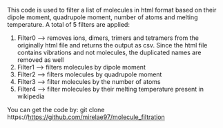 This code is used to filter a list of molecules in html format based on their dipole moment, quadrupole moment, number of atoms and melting temperature. A total of 5 filters are applied: 
1. Filter0 --> removes ions, dimers, trimers and tetramers from the originally html file and returns the output as csv. Since the html file contains vibrations and not molecules, the duplicated names are removed as well
3. Filter1 --> filters molecules by dipole moment
4. Filter2 --> filters molecules by quadrupole moment
5. Filter3 --> filter molecules by the number of atoms
6. Filter4 --> filter molecules by their melting temperature present in wikipedia


You can get the code by: 
git clone https://https://github.com/mirelae97/molecule_filtration
